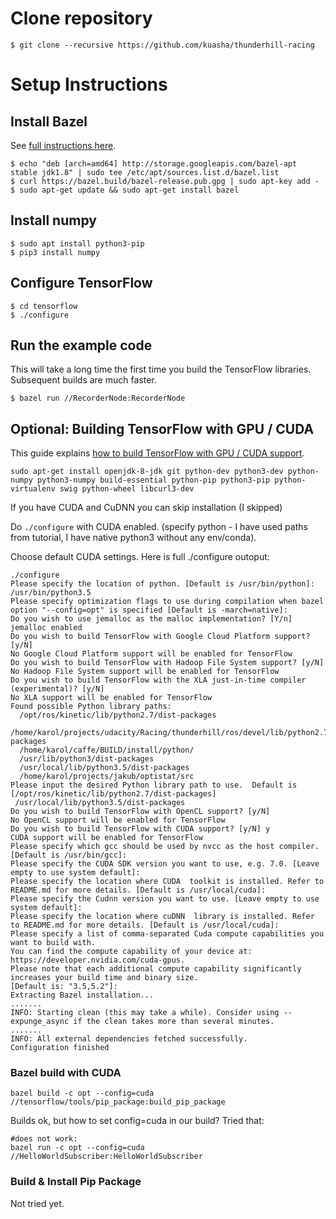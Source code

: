 # Clone repository

    $ git clone --recursive https://github.com/kuasha/thunderhill-racing

# Setup Instructions

## Install Bazel

See [full instructions here](https://bazel.build/versions/master/docs/install.html#2-add-bazel-distribution-uri-as-a-package-source-one-time-setup).

    $ echo "deb [arch=amd64] http://storage.googleapis.com/bazel-apt stable jdk1.8" | sudo tee /etc/apt/sources.list.d/bazel.list
    $ curl https://bazel.build/bazel-release.pub.gpg | sudo apt-key add -
    $ sudo apt-get update && sudo apt-get install bazel

## Install numpy

    $ sudo apt install python3-pip
    $ pip3 install numpy

## Configure TensorFlow

    $ cd tensorflow
    $ ./configure

## Run the example code

This will take a long time the first time you build the TensorFlow libraries. Subsequent builds are much faster.

    $ bazel run //RecorderNode:RecorderNode

## Optional: Building TensorFlow with GPU / CUDA

This guide explains [how to build TensorFlow with GPU / CUDA support](https://alliseesolutions.wordpress.com/2016/09/08/install-gpu-tensorflow-from-sources-w-ubuntu-16-04-and-cuda-8-0-rc/).

```
sudo apt-get install openjdk-8-jdk git python-dev python3-dev python-numpy python3-numpy build-essential python-pip python3-pip python-virtualenv swig python-wheel libcurl3-dev
```

If you have CUDA and CuDNN you can skip installation (I skipped)

Do `./configure` with CUDA enabled. (specify python - I have used paths from tutorial, I have native python3 without any env/conda).

Choose default CUDA settings. Here is full ./configure outoput:

```
./configure 
Please specify the location of python. [Default is /usr/bin/python]: /usr/bin/python3.5
Please specify optimization flags to use during compilation when bazel option "--config=opt" is specified [Default is -march=native]: 
Do you wish to use jemalloc as the malloc implementation? [Y/n] 
jemalloc enabled
Do you wish to build TensorFlow with Google Cloud Platform support? [y/N] 
No Google Cloud Platform support will be enabled for TensorFlow
Do you wish to build TensorFlow with Hadoop File System support? [y/N] 
No Hadoop File System support will be enabled for TensorFlow
Do you wish to build TensorFlow with the XLA just-in-time compiler (experimental)? [y/N] 
No XLA support will be enabled for TensorFlow
Found possible Python library paths:
  /opt/ros/kinetic/lib/python2.7/dist-packages
  /home/karol/projects/udacity/Racing/thunderhill/ros/devel/lib/python2.7/dist-packages
  /home/karol/caffe/BUILD/install/python/
  /usr/lib/python3/dist-packages
  /usr/local/lib/python3.5/dist-packages
  /home/karol/projects/jakub/optistat/src
Please input the desired Python library path to use.  Default is [/opt/ros/kinetic/lib/python2.7/dist-packages]
 /usr/local/lib/python3.5/dist-packages
Do you wish to build TensorFlow with OpenCL support? [y/N] 
No OpenCL support will be enabled for TensorFlow
Do you wish to build TensorFlow with CUDA support? [y/N] y
CUDA support will be enabled for TensorFlow
Please specify which gcc should be used by nvcc as the host compiler. [Default is /usr/bin/gcc]: 
Please specify the CUDA SDK version you want to use, e.g. 7.0. [Leave empty to use system default]: 
Please specify the location where CUDA  toolkit is installed. Refer to README.md for more details. [Default is /usr/local/cuda]: 
Please specify the Cudnn version you want to use. [Leave empty to use system default]: 
Please specify the location where cuDNN  library is installed. Refer to README.md for more details. [Default is /usr/local/cuda]: 
Please specify a list of comma-separated Cuda compute capabilities you want to build with.
You can find the compute capability of your device at: https://developer.nvidia.com/cuda-gpus.
Please note that each additional compute capability significantly increases your build time and binary size.
[Default is: "3.5,5.2"]: 
Extracting Bazel installation...
.......
INFO: Starting clean (this may take a while). Consider using --expunge_async if the clean takes more than several minutes.
.......
INFO: All external dependencies fetched successfully.
Configuration finished
```


### Bazel build with CUDA

```
bazel build -c opt --config=cuda //tensorflow/tools/pip_package:build_pip_package
```

Builds ok, but how to set config=cuda in our build? Tried that:

```
#does not work:
bazel run -c opt --config=cuda //HelloWorldSubscriber:HelloWorldSubscriber
```


### Build & Install Pip Package

Not tried yet.
